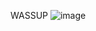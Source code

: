 WASSUP
![image](https://user-images.githubusercontent.com/106019741/205004853-8ee9d103-e785-4ac9-b14e-9339a25ee3f2.png)

